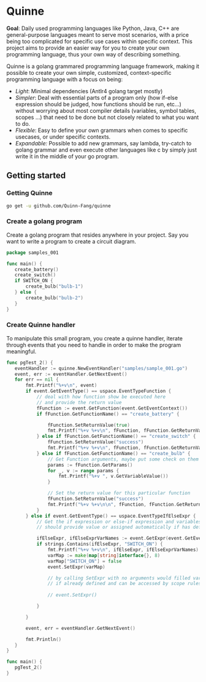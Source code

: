 
# Quinne
**Goal**:  Daily used programming languages like Python, Java, C++ are general-purpose languages meant to serve most scenarios, with a price being too complicated for specific use cases within specific context. This project aims to provide an easier way for you to create your own programming language, thus your own way of describing something.

Quinne is a golang grammared programming language framework, making it possible to create your own simple, customized, context-specific programming language  with a focus on being:
* *Light*: Minimal dependencies (Antlr4 golang target mostly)
* *Simpler*: Deal with essential parts of a program only (how if-else expression should be judged, how functions should be run, etc...) without worrying about most compiler details (variables, symbol tables, scopes ...) that need to be done but not closely related to what you want to do.
* *Flexible*: Easy to define your own grammars when comes to specific usecases,  or under specific contexts.
* *Expandable:* Possible to add new grammars, say lambda, try-catch to golang grammar and even execute other languages like c by simply just write it in the middle of your go program.

## Getting started

### Getting Quinne
```bash
go get -u github.com/Quinn-Fang/quinne
```
### Create a golang program
 Create a golang program that resides anywhere in your project. Say you want to write a program to create
  a circuit diagram.
 ```go
 package samples_001
 
func main() {
	create_battery()
	create_switch()
	if SWITCH_ON {
		create_bulb("bulb-1")
	} else {
		create_bulb("bulb-2")
	}
}
 ```

### Create Quinne handler
To manipulate this small program, you create a quinne handler, iterate through events that you need to handle
 in order to make the program meaningful.
 ```go
 func pgTest_2() {
	eventHandler := quinne.NewEventHandler("samples/sample_001.go")
	event, err := eventHandler.GetNextEvent()
	for err == nil {
		fmt.Printf("%+v\n", event)
		if event.GetEventType() == uspace.EventTypeFunction {
			// deal with how function show be executed here
			// and provide the return value
			fFunction := event.GetFunction(event.GetEventContext())
			if fFunction.GetFunctionName() == "create_battery" {

				fFunction.SetReturnValue(true)
				fmt.Printf("%+v %+v\n", fFunction, fFunction.GetReturnValue())
			} else if fFunction.GetFunctionName() == "create_switch" {
				fFunction.SetReturnValue("success")
				fmt.Printf("%+v %+v\n", fFunction, fFunction.GetReturnValue())
			} else if fFunction.GetFunctionName() == "create_bulb" {
				// Get Function arguments, maybe put some check on them ...
				params := fFunction.GetParams()
				for _, v := range params {
					fmt.Printf("%+v ", v.GetVariableValue())
				}

				// Set the return value for this particular function
				fFunction.SetReturnValue("success")
				fmt.Printf("%+v %+v\n\n", fFunction, fFunction.GetReturnValue())
			}
		} else if event.GetEventType() == uspace.EventTypeIfElseExpr {
			// Get the if expression or else-if expression and variables within that you
			// should provide value or assigned automatically if has defined previously

			ifElseExpr, ifElseExprVarNames := event.GetExpr(event.GetEventContext())
			if strings.Contains(ifElseExpr, "SWITCH_ON") {
				fmt.Printf("%+v %+v\n", ifElseExpr, ifElseExprVarNames)
				varMap := make(map[string]interface{}, 8)
				varMap["SWITCH_ON"] = false
				event.SetExpr(varMap)

				// by calling SetExpr with no arguments would filled variables automatically 
                // if already defined and can be accessed by scope rules
				
                // event.SetExpr()

			}

		}

		event, err = eventHandler.GetNextEvent()

		fmt.Println()
	}
}

 func main() {
	pgTest_2()
}

  ```
